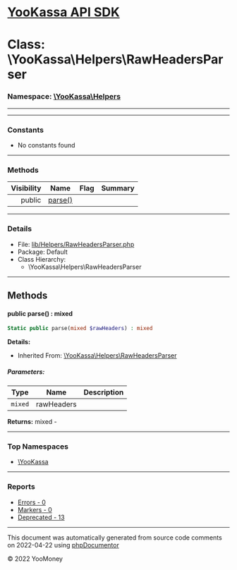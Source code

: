 # [YooKassa API SDK](../home.md)

# Class: \YooKassa\Helpers\RawHeadersParser
### Namespace: [\YooKassa\Helpers](../namespaces/yookassa-helpers.md)
---

---
### Constants
* No constants found

---
### Methods
| Visibility | Name | Flag | Summary |
| ----------:| ---- | ---- | ------- |
| public | [parse()](../classes/YooKassa-Helpers-RawHeadersParser.md#method_parse) |  |  |

---
### Details
* File: [lib/Helpers/RawHeadersParser.php](../../lib/Helpers/RawHeadersParser.php)
* Package: Default
* Class Hierarchy:
  * \YooKassa\Helpers\RawHeadersParser

---
## Methods
<a name="method_parse" class="anchor"></a>
#### public parse() : mixed

```php
Static public parse(mixed $rawHeaders) : mixed
```

**Details:**
* Inherited From: [\YooKassa\Helpers\RawHeadersParser](../classes/YooKassa-Helpers-RawHeadersParser.md)

##### Parameters:
| Type | Name | Description |
| ---- | ---- | ----------- |
| <code lang="php">mixed</code> | rawHeaders  |  |

**Returns:** mixed - 



---

### Top Namespaces

* [\YooKassa](../namespaces/yookassa.md)

---

### Reports
* [Errors - 0](../reports/errors.md)
* [Markers - 0](../reports/markers.md)
* [Deprecated - 13](../reports/deprecated.md)

---

This document was automatically generated from source code comments on 2022-04-22 using [phpDocumentor](http://www.phpdoc.org/)

&copy; 2022 YooMoney